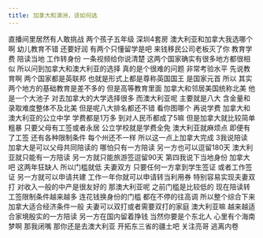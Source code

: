 ```yaml
---
title: 加拿大和澳洲，该如何选
---
```

直播间里居然有人敢挑战
两个孩子五年级
深圳4套房
澳大利亚和加拿大我选哪个啊
幼儿教育不错
还要好润
有两个只懂留学是吧
来钱移民公司老板灭了你
教育学费
陪读当地
工作转身份
一条视频给你说清楚
这两个国家确实有很多地方都很相似
所以问到加拿大和澳大利亚的选择
真的是个很难的问题
非常考验水平
先说教育啊
两个国家都是英联邦
也就是形式上都是尊称英国国王
是国家元首
所以
其实两个地方的基础教育是差不多的
但是高等教育里面
加拿大和邻居美国统称北美
他是一个大池子
对去加拿大的大学选择很多
而澳大利亚呢
主要就是八大
含金量和录取难度整体不及北美
但是呢八大排名都还不错
看你图哪个
再说学费
加拿大和澳大利亚的公立中学
学费都是1万多
到对人民币都成了5嘛
但是加拿大就比较简单粗暴
只要父母有工签或者永居
公立学校就是学费全免
澳大利亚就麻烦点
即便有了工签
还有各种限制条件
每个州还不一样
所以这一点上加拿大完成
3我说陪读
加拿大是可以父母共同陪读的
哪怕只有一方陪读
另一方也可以逗留180天
澳大利亚就只能有一方陪读
另一方就只能旅游签逗留90天
第四我说下当地身份
加拿大吧
这两年狂缺人
所以门槛就低
夫妻双方
只要任何一方拿到学生签证
或者工作签证
另一方就可以申请共建
工作一年你就可以申请转当利用券
特别容易实现夫妻双打
对收入一般的中产是很友好的
那澳大利亚呢
之前门槛是比较低的
现在陪读转工签限制条件越来越多
连花钱换身份的门槛
都在不停的往高调
所以整个综合下来
加拿大适合经济条件一般
夫妻可以双打或者需要双打的家庭
澳大利亚嘛
越来越适合家境殷实的一方陪读
另一方在国内留着挣钱
当然你要是个东北人
心里有个海南梦啊
那我闭嘴
那你还是去澳大利亚
开拓东三省的疆土吧
关注亮哥
逃离内卷
